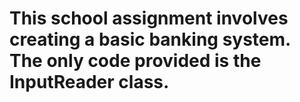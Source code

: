 # This school assignment involves creating a basic banking system. The only code provided is the InputReader class.
